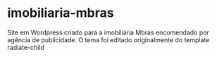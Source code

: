 # imobiliaria-mbras
Site em Wordpress criado para a imobiliária Mbras encomendado por agência de publicidade.
O tema foi editado originalmente do template radiate-child
